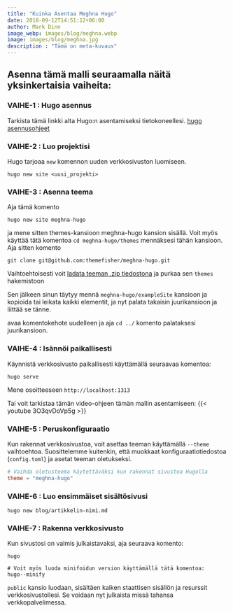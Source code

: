 ```yaml
---
title: "Kuinka Asentaa Meghna Hugo"
date: 2018-09-12T14:51:12+06:00
author: Mark Dinn
image_webp: images/blog/meghna.webp
image: images/blog/meghna.jpg
description : "Tämä on meta-kuvaus"
---
```


## Asenna tämä malli seuraamalla näitä yksinkertaisia vaiheita:

### VAIHE-1 : Hugo asennus

Tarkista tämä linkki alta Hugo:n asentamiseksi tietokoneellesi.
[hugo asennusohjeet](https://gohugo.io/getting-started/installing/)

### VAIHE-2 : Luo projektisi

Hugo tarjoaa `new` komennon uuden verkkosivuston luomiseen.

```
hugo new site <uusi_projekti>
```

### VAIHE-3 : Asenna teema
Aja tämä komento
```
hugo new site meghna-hugo
```
ja mene sitten themes-kansioon meghna-hugo kansion sisällä. Voit myös käyttää tätä komentoa ```cd meghna-hugo/themes``` mennäksesi tähän kansioon.
Aja sitten komento 
```
git clone git@github.com:themefisher/meghna-hugo.git
```

Vaihtoehtoisesti voit [ladata teeman .zip tiedostona](https://github.com/themefisher/meghna-hugo/archive/master.zip) ja purkaa sen `themes` hakemistoon

Sen jälkeen sinun täytyy mennä `meghna-hugo/exampleSite` kansioon ja kopioida tai leikata kaikki elementit, ja nyt palata takaisin juurikansioon ja liittää se tänne.

avaa komentokehote uudelleen ja aja `cd ../` komento palataksesi juurikansioon.

### VAIHE-4 : Isännöi paikallisesti

Käynnistä verkkosivusto paikallisesti käyttämällä seuraavaa komentoa:

```
hugo serve
```

Mene osoitteeseen `http://localhost:1313`

Tai voit tarkistaa tämän video-ohjeen tämän mallin asentamiseen:
{{< youtube 3O3qvDoVp5g >}}

### VAIHE-5 : Peruskonfiguraatio

Kun rakennat verkkosivustoa, voit asettaa teeman käyttämällä `--theme` vaihtoehtoa. Suosittelemme kuitenkin, että muokkaat konfiguraatiotiedostoa (`config.toml`) ja asetat teeman oletukseksi.

```toml
# Vaihda oletusteema käytettäväksi kun rakennat sivustoa Hugolla
theme = "meghna-hugo"
```

### VAIHE-6 : Luo ensimmäiset sisältösivusi

```
hugo new blog/artikkelin-nimi.md
```

### VAIHE-7 : Rakenna verkkosivusto

Kun sivustosi on valmis julkaistavaksi, aja seuraava komento:

```
hugo

# Voit myös luoda minifoidun version käyttämällä tätä komentoa:
hugo--minify

```

`public` kansio luodaan, sisältäen kaiken staattisen sisällön ja resurssit verkkosivustollesi. Se voidaan nyt julkaista missä tahansa verkkopalvelimessa.